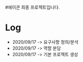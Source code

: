 #에이콘 최종 프로젝트입니다.

# Log
* 2020/09/17 -> 요구사항 정의/분석
* 2020/09/17 -> 역할 분담
* 2020/09/17 -> 기본 프로젝트 생성

